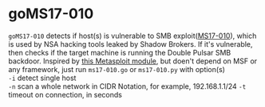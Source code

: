 # goMS17-010
`goMS17-010` detects if host(s) is vulnerable to SMB exploit([MS17-010](https://technet.microsoft.com/en-us/library/security/ms17-010.aspx)), which is used by NSA hacking tools leaked by Shadow Brokers. If it's vulnerable, then checks if the target machine is running the Double Pulsar SMB backdoor. Inspired by [this Metasploit module](https://www.rapid7.com/db/modules/auxiliary/scanner/smb/smb_ms17_010), but doen't depend on MSF or any framework, just run `ms17-010.go` or `ms17-010.py` with option(s)  
`-i` detect single host  
`-n` scan a whole network in CIDR Notation, for example, 192.168.1.1/24
`-t` timeout on connection, in seconds
